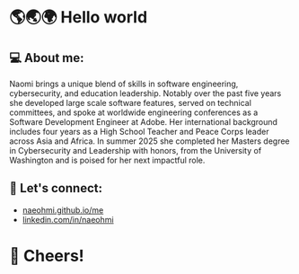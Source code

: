 # 🌎🌏🌍 Hello world

## 💻 About me:

Naomi brings a unique blend of skills in software engineering, cybersecurity, and education leadership. Notably over the past five years she developed large scale software features, served on technical committees, and spoke at worldwide engineering conferences as a Software Development Engineer at Adobe. Her international background includes four years as a High School Teacher and Peace Corps leader across Asia and Africa. In summer 2025 she completed her Masters degree in Cybersecurity and Leadership with honors, from the University of Washington and is poised for her next impactful role.


## 🎉 Let's connect:

- [naeohmi.github.io/me](https://naeohmi.github.io/me/)
- [linkedin.com/in/naeohmi](https://linkedin.com/in/naeohmi)


# 🥂 Cheers!

